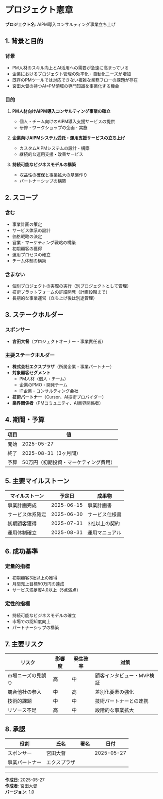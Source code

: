 # プロジェクト憲章
**プロジェクト名**: AIPM導入コンサルティング事業立ち上げ

## 1. 背景と目的

### 背景
- PM人材のスキル向上とAI活用への需要が急速に高まっている
- 企業におけるプロジェクト管理の効率化・自動化ニーズが増加
- 既存のPMツールでは対応できない複雑な業務フローの課題が存在
- 宮田大督の持つAI×PM領域の専門知識を事業化する機会

### 目的
1. **PM人材向けAIPM導入コンサルティング事業の確立**
   - 個人・チーム向けのAIPM導入支援サービスの提供
   - 研修・ワークショップの企画・実施

2. **企業向けAIPMシステム受託・運用支援サービスの立ち上げ**
   - カスタムAIPMシステムの設計・構築
   - 継続的な運用支援・改善サービス

3. **持続可能なビジネスモデルの構築**
   - 収益性の確保と事業拡大の基盤作り
   - パートナーシップの構築

## 2. スコープ

### 含む
- 事業計画の策定
- サービス体系の設計
- 価格戦略の決定
- 営業・マーケティング戦略の構築
- 初期顧客の獲得
- 運用プロセスの確立
- チーム体制の構築

### 含まない
- 個別プロジェクトの実際の実行（別プロジェクトとして管理）
- 技術プラットフォームの詳細開発（計画段階まで）
- 長期的な事業運営（立ち上げ後は別途管理）

## 3. ステークホルダー

### スポンサー
- **宮田大督**（プロジェクトオーナー・事業責任者）

### 主要ステークホルダー
- **株式会社エクスプラザ**（所属企業・事業パートナー）
- **対象顧客セグメント**
  - PM人材（個人・チーム）
  - 企業のPMO・開発チーム
  - IT企業・コンサルティング会社
- **技術パートナー**（Cursor、AI技術プロバイダー）
- **業界関係者**（PMコミュニティ、AI業界関係者）

## 4. 期間・予算

| 項目 | 値 |
|---|----|
| 開始 | 2025-05-27 |
| 終了 | 2025-08-31（3ヶ月間） |
| 予算 | 50万円（初期投資・マーケティング費用） |

## 5. 主要マイルストーン

| マイルストーン | 予定日 | 成果物 |
|---|---|---|
| 事業計画完成 | 2025-06-15 | 事業計画書 |
| サービス体系確定 | 2025-06-30 | サービス仕様書 |
| 初期顧客獲得 | 2025-07-31 | 3社以上の契約 |
| 運用体制確立 | 2025-08-31 | 運用マニュアル |

## 6. 成功基準

### 定量的指標
- 初期顧客3社以上の獲得
- 月間売上目標50万円の達成
- サービス満足度4.0以上（5点満点）

### 定性的指標
- 持続可能なビジネスモデルの確立
- 市場での認知度向上
- パートナーシップの構築

## 7. 主要リスク

| リスク | 影響度 | 発生確率 | 対策 |
|---|---|---|---|
| 市場ニーズの見誤り | 高 | 中 | 顧客インタビュー・MVP検証 |
| 競合他社の参入 | 中 | 高 | 差別化要素の強化 |
| 技術的課題 | 中 | 中 | 技術パートナーとの連携 |
| リソース不足 | 高 | 中 | 段階的な事業拡大 |

## 8. 承認

| 役割 | 氏名 | 署名 | 日付 |
|---|---|---|---|
| スポンサー | 宮田大督 | | 2025-05-27 |
| 事業パートナー | エクスプラザ | | |

---

**作成日**: 2025-05-27  
**作成者**: 宮田大督  
**バージョン**: 1.0 
